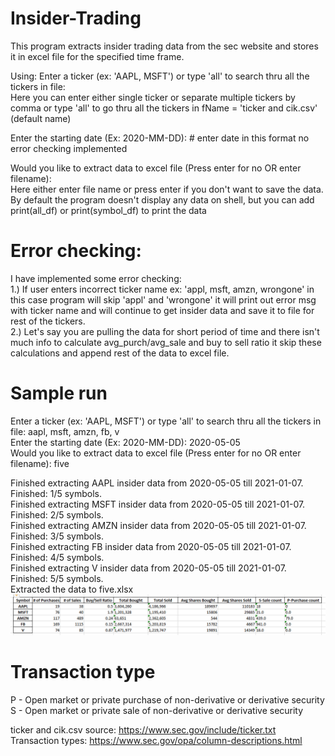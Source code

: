 # Insider-Trading
This program extracts insider trading data from the sec website and stores it in excel file for the specified time frame.

Using:
Enter a ticker (ex: 'AAPL, MSFT') or type 'all' to search thru all the tickers in file:\
Here you can enter either single ticker or separate multiple tickers by comma or type 'all' to go thru all the tickers in fName = 'ticker and cik.csv' (default name)

Enter the starting date (Ex: 2020-MM-DD): # enter date in this format no error checking implemented

Would you like to extract data to excel file (Press enter for no OR enter filename):\
Here either enter file name or press enter if you don't want to save the data. By default the program doesn't display any data on shell, but you can add print(all_df) or print(symbol_df) to print the data


# Error checking:
I have implemented some error checking:\
1.) If user enters incorrect ticker name ex: 'appl, msft, amzn, wrongone' in this case program will skip 'appl' and 'wrongone' it will print out error msg with ticker name and will continue to get insider data and save it to file for rest of the tickers.\
2.) Let's say you are pulling the data for short period of time and there isn't much info to calculate avg_purch/avg_sale and buy to sell ratio it skip these calculations and append rest of the data to excel file.

# Sample run
Enter a ticker (ex: 'AAPL, MSFT') or type 'all' to search thru all the tickers in file: aapl, msft, amzn, fb, v\
Enter the starting date (Ex: 2020-MM-DD): 2020-05-05\
Would you like to extract data to excel file (Press enter for no OR enter filename): five

Finished extracting AAPL insider data from 2020-05-05 till 2021-01-07.\
Finished: 1/5 symbols.\
Finished extracting MSFT insider data from 2020-05-05 till 2021-01-07.\
Finished: 2/5 symbols.\
Finished extracting AMZN insider data from 2020-05-05 till 2021-01-07.\
Finished: 3/5 symbols.\
Finished extracting FB insider data from 2020-05-05 till 2021-01-07.\
Finished: 4/5 symbols.\
Finished extracting V insider data from 2020-05-05 till 2021-01-07.\
Finished: 5/5 symbols.\
Extracted the data to five.xlsx
![](sample.PNG)

# Transaction type
P - Open market or private purchase of non-derivative or derivative security\
S - Open market or private sale of non-derivative or derivative security

ticker and cik.csv source: https://www.sec.gov/include/ticker.txt \
Transaction types: https://www.sec.gov/opa/column-descriptions.html

